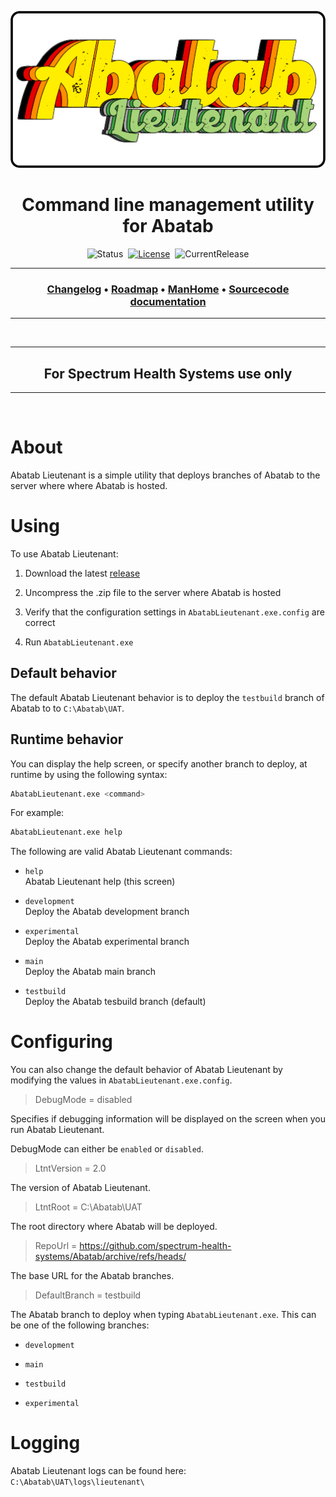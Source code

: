 <div align="center">

  [![Logo][Logo]][MainBranchUrl]

# Command line management utility for Abatab

  ![Status][Status]&nbsp;&nbsp;[![License][License]][LicenseUrl]&nbsp;&nbsp;![CurrentRelease][CurrentRelease]

  ***
  ### [Changelog][Changelog]&nbsp;&bull;&nbsp;[Roadmap][Roadmap]&nbsp;&bull;&nbsp;[ManHome][ManHome]&nbsp;&bull;&nbsp;[Sourcecode documentation][SrcDocHome]

  ***

</div>

<br>



***

<div align="center">
  <h2>
    For Spectrum Health Systems use only
  </h2>
</div>

***

<br>

# About

Abatab Lieutenant is a simple utility that deploys branches of Abatab to the server where where Abatab is hosted.

# Using

To use Abatab Lieutenant:

1. Download the latest [release](https://github.com/spectrum-health-systems/AbatabLieutenant/releases)

2. Uncompress the .zip file to the server where Abatab is hosted

3. Verify that the configuration settings in `AbatabLieutenant.exe.config` are correct

4. Run `AbatabLieutenant.exe`

## Default behavior

The default Abatab Lieutenant behavior is to deploy the `testbuild` branch of Abatab to to `C:\Abatab\UAT`.

## Runtime behavior

You can display the help screen, or specify another branch to deploy, at runtime by using the following syntax:

``` bash
AbatabLieutenant.exe <command>
```

For example:

``` bash
AbatabLieutenant.exe help
```

The following are valid Abatab Lieutenant commands:

* `help`  
Abatab Lieutenant help (this screen)

* `development`  
Deploy the Abatab development branch

* `experimental`  
Deploy the Abatab experimental branch

* `main`  
Deploy the Abatab main branch

* `testbuild`  
Deploy the Abatab tesbuild branch (default)

# Configuring

You can also change the default behavior of Abatab Lieutenant by modifying the values in `AbatabLieutenant.exe.config`.

> DebugMode = disabled

Specifies if debugging information will be displayed on the screen when you run Abatab Lieutenant.

DebugMode can either be `enabled` or `disabled`.

> LtntVersion = 2.0

The version of Abatab Lieutenant.

> LtntRoot = C:\Abatab\UAT

The root directory where Abatab will be deployed.

> RepoUrl = https://github.com/spectrum-health-systems/Abatab/archive/refs/heads/

The base URL for the Abatab branches.

> DefaultBranch = testbuild  

The Abatab branch to deploy when typing `AbatabLieutenant.exe`.  This can be one of the following branches:

* `development`

* `main`

* `testbuild`

* `experimental`

# Logging

Abatab Lieutenant logs can be found here:  
`C:\Abatab\UAT\logs\lieutenant\`

<!-- REFERENCE LINKS -->
[AbatabRepoUrl]: https://github.com/spectrum-health-systems/Abatab
[MainBranchUrl]: README.md
[Logo]: /.github/res/img/logo/RepositoryLogo.png
[Status]: https://img.shields.io/badge/Active-brightgreen?style=flat-square
[License]: https://img.shields.io/badge/Apache%202.0-brightgreen?style=flat-square
[LicenseUrl]: https://www.apache.org/licenses/LICENSE-2.0
[CurrentRelease]: https://img.shields.io/github/v/release/spectrum-health-systems/AbatabLieutenant?style=flat-square
[CurrentReleaseUrl]: https://github.com/spectrum-health-systems/AbatabLieutenant/releases
[Changelog]: /doc/CHANGELOG.md
[Roadmap]: /doc/ROADMAP.md
[ManHome]: /doc/man/ManHome.md
[SrcDocHome]: /doc/srcdoc/SrcDocHome.md

